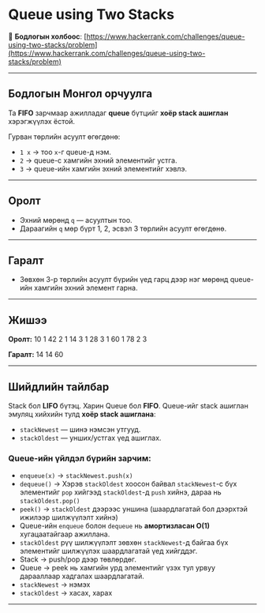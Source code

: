 # Queue using Two Stacks

🔗 **Бодлогын холбоос**: [https://www.hackerrank.com/challenges/queue-using-two-stacks/problem](https://www.hackerrank.com/challenges/queue-using-two-stacks/problem)

---

## Бодлогын Монгол орчуулга

Та **FIFO** зарчмаар ажилладаг **queue** бүтцийг **хоёр stack ашиглан** хэрэгжүүлэх ёстой.

Гурван төрлийн асуулт өгөгдөнө:

- `1 x` → тоо `x`-г queue-д нэм.
- `2` → queue-с хамгийн эхний элементийг устга.
- `3` → queue-ийн хамгийн эхний элементийг хэвлэ.

---

## Оролт

- Эхний мөрөнд `q` — асуултын тоо.
- Дараагийн `q` мөр бүрт 1, 2, эсвэл 3 төрлийн асуулт өгөгдөнө.

---

## Гаралт

- Зөвхөн 3-р төрлийн асуулт бүрийн үед гарц дээр нэг мөрөнд queue-ийн хамгийн эхний элемент гарна.

---

## Жишээ

**Оролт:**
10
1 42
2
1 14
3
1 28
3
1 60
1 78
2
3

**Гаралт:**
14
14
60


---

## Шийдлийн тайлбар

Stack бол **LIFO** бүтэц. Харин Queue бол **FIFO**. Queue-ийг stack ашиглан эмуляц хийхийн тулд **хоёр stack ашиглана**:

- `stackNewest` — шинэ нэмсэн утгууд.
- `stackOldest` — унших/устгах үед ашиглах.

### Queue-ийн үйлдэл бүрийн зарчим:

- `enqueue(x)` → `stackNewest.push(x)`
- `dequeue()` → Хэрэв `stackOldest` хоосон байвал `stackNewest`-с бүх элементийг `pop` хийгээд `stackOldest`-д `push` хийнэ, дараа нь `stackOldest.pop()`
- `peek()` → `stackOldest` дээрээс уншина (шаардлагатай бол дээрхтэй ижилээр шилжүүлэлт хийнэ)
- Queue-ийн `enqueue` болон `dequeue` нь **амортизласан O(1)** хугацаатайгаар ажиллана.
- `stackOldest` рүү шилжүүлэлт зөвхөн `stackNewest`-д байгаа бүх элементийг шилжүүлэх шаардлагатай үед хийгддэг.
- Stack → push/pop дээр төвлөрдөг.
- Queue → peek нь хамгийн урд элементийг үзэх тул урвуу дарааллаар хадгалах шаардлагатай.
- `stackNewest` → нэмэх
- `stackOldest` → хасах, харах

---
